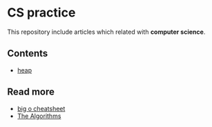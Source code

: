 # CS practice

This repository include articles which related with **computer science**.  

## Contents

- [heap](heap/heap.ipynb)

## Read more

- [big o cheatsheet](https://www.bigocheatsheet.com/)
- [The Algorithms](https://github.com/TheAlgorithms)
